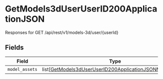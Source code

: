# GetModels3dUserUserID200ApplicationJSON

Responses for GET /api/rest/v1/models-3d/user/{userId}


## Fields

| Field                                                                                                                                     | Type                                                                                                                                      | Required                                                                                                                                  | Description                                                                                                                               |
| ----------------------------------------------------------------------------------------------------------------------------------------- | ----------------------------------------------------------------------------------------------------------------------------------------- | ----------------------------------------------------------------------------------------------------------------------------------------- | ----------------------------------------------------------------------------------------------------------------------------------------- |
| `model_assets`                                                                                                                            | list[[GetModels3dUserUserID200ApplicationJSONModelAssets](../../models/operations/getmodels3duseruserid200applicationjsonmodelassets.md)] | :heavy_minus_sign:                                                                                                                        | N/A                                                                                                                                       |